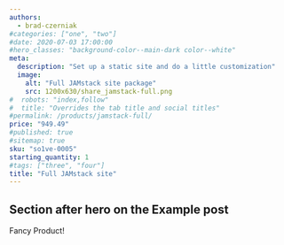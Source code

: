 ```yaml
---
authors:
  - brad-czerniak
#categories: ["one", "two"]
#date: 2020-07-03 17:00:00
#hero_classes: "background-color--main-dark color--white"
meta:
  description: "Set up a static site and do a little customization"
  image:
    alt: "Full JAMstack site package"
    src: 1200x630/share_jamstack-full.png
#  robots: "index,follow"
#  title: "Overrides the tab title and social titles"
#permalink: /products/jamstack-full/
price: "949.49"
#published: true
#sitemap: true
sku: "so1ve-0005"
starting_quantity: 1
#tags: ["three", "four"]
title: "Full JAMstack site"
---
```


## Section after hero on the Example post

Fancy Product!
